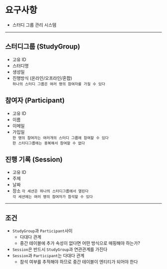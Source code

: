 # 요구사항
+ 스터디 그룹 관리 시스템

---

## 스터디그룹 (StudyGroup)
+ 고유 ID
+ 스터디명
+ 생성일
+ 진행방식 (온라인/오프라인/혼합)<br>
`하나의 스터디 그룹은 여러 명의 참여자를 가질 수 있다`

## 참여자 (Participant)
+ 고유 ID
+ 이름
+ 이메일
+ 가입일<br>
`한 명의 참여자는 여러개의 스터디 그룹에 참여할 수 있다`<br>
`한 스터디그룹에는 중복해서 참여할 수 없다`

## 진행 기록 (Session)
+ 고유 ID
+ 주제
+ 날짜
+ 장소
`각 세션은 하나의 스터디그룹에서 열린다`<br>
`각 세션에는 여러 명의 참여자가 참석할 수 있다`

---

## 조건
+ `StudyGroup`과 `Participant`사이
  + 다대다 관계
  + 중간 테이블에 추가 속성이 없다면 어떤 방식으로 매핑해야 하는가?
+ `Session`은 반드시 `StudyGroup`과 연관관계를 가진다
+ `Session`과 `Participant`는 다대다 관계
  + 참석 여부를 추적해야 하므로 중간 테이블이 엔티티가 되어야 한다